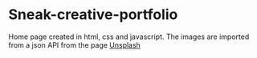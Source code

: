 # Sneak-creative-portfolio

Home page created in html, css and javascript. The images are imported from a json API from the page [Unsplash][1]

[1]: https://unsplash.com/